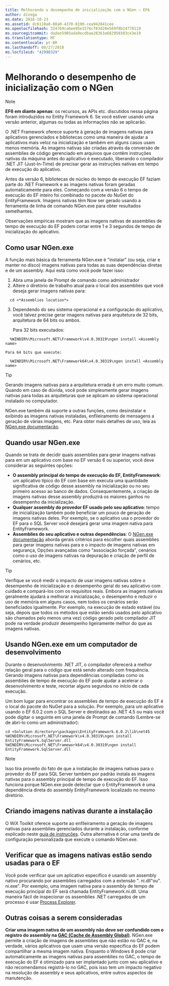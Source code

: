 ```yaml
---
title: Melhorando o desempenho de inicialização com o NGen – EF6
author: divega
ms.date: 2016-10-23
ms.assetid: dc6110a0-80a0-4370-8190-cea942841cee
ms.openlocfilehash: 324769ca6ee95e1576cf03d20e569f8b24778119
ms.sourcegitcommit: dadee5905ada9ecdbae28363a682950383ce3e10
ms.translationtype: MT
ms.contentlocale: pt-BR
ms.lasthandoff: 08/27/2018
ms.locfileid: "42998329"
---
```

# <a name="improving-startup-performance-with-ngen"></a>Melhorando o desempenho de inicialização com o NGen
> [!NOTE]
> **EF6 em diante apenas**: os recursos, as APIs etc. discutidos nessa página foram introduzidos no Entity Framework 6. Se você estiver usando uma versão anterior, algumas ou todas as informações não se aplicarão.  

O .NET Framework oferece suporte à geração de imagens nativas para aplicativos gerenciados e bibliotecas como uma maneira de ajudar a aplicativos mais veloz na inicialização e também em alguns casos usam menos memória. As imagens nativas são criadas através da conversão de assemblies de código gerenciado em arquivos que contêm instruções nativas da máquina antes do aplicativo é executado, liberando o compilador .NET JIT (Just-In-Time) de precisar gerar as instruções nativas em tempo de execução do aplicativo.  

Antes da versão 6, bibliotecas de núcleo do tempo de execução EF faziam parte do .NET Framework e as imagens nativas foram geradas automaticamente para eles. Começando com a versão 6 o tempo de execução do EF inteiro foi combinado no pacote do NuGet do EntityFramework. Imagens nativas têm Now ser gerado usando a ferramenta de linha de comando NGen.exe para obter resultados semelhantes.  

Observações empíricas mostram que as imagens nativas de assemblies de tempo de execução do EF podem cortar entre 1 e 3 segundos de tempo de inicialização do aplicativo.  

## <a name="how-to-use-ngenexe"></a>Como usar NGen.exe  

A função mais básica da ferramenta NGen.exe é "instalar" (ou seja, criar e manter no disco) imagens nativas para todas as suas dependências diretas e de um assembly. Aqui está como você pode fazer isso:  

1. Abra uma janela de Prompt de comando como administrador  
2. Altere o diretório de trabalho atual para o local dos assemblies que você deseja gerar imagens nativas para:  

  ``` console
    cd <*Assemblies location*>  
  ```
3. Dependendo do seu sistema operacional e a configuração do aplicativo, você talvez precise gerar imagens nativas para arquitetura de 32 bits, arquitetura de 64 bits ou ambos.  

    Para 32 bits executados:  
  ``` console
    %WINDIR%\Microsoft.NET\Framework\v4.0.30319\ngen install <Assembly name>  
  ```
    Para 64 bits que execute:
  ``` console
    %WINDIR%\Microsoft.NET\Framework64\v4.0.30319\ngen install <Assembly name>  
  ```

> [!TIP]
> Gerando imagens nativas para a arquitetura errada é um erro muito comum. Quando em caso de dúvida, você pode simplesmente gerar imagens nativas para todas as arquiteturas que se aplicam ao sistema operacional instalado no computador.  

NGen.exe também dá suporte a outras funções, como desinstalar e exibindo as imagens nativas instaladas, enfileiramento de mensagens a geração de várias imagens, etc. Para obter mais detalhes de uso, leia as [NGen.exe documentação](https://msdn.microsoft.com/library/6t9t5wcf.aspx).  

## <a name="when-to-use-ngenexe"></a>Quando usar NGen.exe  

Quando se trata de decidir quais assemblies para gerar imagens nativas para em um aplicativo com base no EF versão 6 ou superior, você deve considerar as seguintes opções:  

- **O assembly principal do tempo de execução do EF, EntityFramework**: um aplicativo típico do EF com base em executa uma quantidade significativa de código desse assembly na inicialização ou no seu primeiro acesso ao banco de dados. Consequentemente, a criação de imagens nativas desse assembly produzirá os maiores ganhos no desempenho da inicialização.  
- **Qualquer assembly do provedor EF usado pelo seu aplicativo**: tempo de inicialização também pode beneficiar um pouco de geração de imagens nativas deles. Por exemplo, se o aplicativo usa o provedor do EF para o SQL Server você desejará gerar uma imagem nativa para EntityFramework.  
- **Assemblies do seu aplicativo e outras dependências**: O [NGen.exe documentação](https://msdn.microsoft.com/library/6t9t5wcf.aspx) aborda gerais critérios para escolher quais assemblies para gerar imagens nativas para e o impacto de imagens nativas em segurança, Opções avançadas como "associação forçada", cenários como o uso de imagens nativas na depuração e criação de perfil de cenários, etc.  

> [!TIP]
> Verifique se você medir o impacto de usar imagens nativas sobre o desempenho de inicialização e o desempenho geral do seu aplicativo com cuidado e compará-los com os requisitos reais. Embora as imagens nativas geralmente ajudará a melhorar a inicialização, o desempenho e reduzir o uso de memória em alguns casos, nem todos os cenários serão beneficiados igualmente. Por exemplo, na execução de estado estável (ou seja, depois que todos os métodos que estão sendo usados pelo aplicativo são chamados pelo menos uma vez) código gerado pelo compilador JIT pode na verdade produzir desempenho ligeiramente melhor do que as imagens nativas.  

## <a name="using-ngenexe-in-a-development-machine"></a>Usando NGen.exe em um computador de desenvolvimento  

Durante o desenvolvimento .NET JIT, o compilador oferecerá a melhor relação geral para o código que está sendo alterado com frequência. Gerando imagens nativas para dependências compiladas como os assemblies de tempo de execução do EF pode ajudar a acelerar o desenvolvimento e teste, recortar alguns segundos no início de cada execução.  

Um bom lugar para encontrar os assemblies de tempo de execução do EF é o local do pacote do NuGet para a solução. Por exemplo, para um aplicativo usando o EF 6.0.2 com o SQL Server e destinados ao .NET 4.5 ou mais você pode digitar o seguinte em uma janela de Prompt de comando (Lembre-se de abri-lo como um administrador):  

``` console
cd <Solution directory>\packages\EntityFramework.6.0.2\lib\net45
%WINDIR%\Microsoft.NET\Framework\v4.0.30319\ngen install EntityFramework.SqlServer.dll
%WINDIR%\Microsoft.NET\Framework64\v4.0.30319\ngen install EntityFramework.SqlServer.dll
```  

> [!NOTE]
> Isso tira proveito do fato de que a instalação de imagens nativas para o provedor do EF para SQL Server também por padrão instala as imagens nativas para o assembly principal de tempo de execução do EF. Isso funciona porque NGen.exe pode detectar que o EntityFramework é uma dependência direta do assembly EntityFramework localizado no mesmo diretório.  

## <a name="creating-native-images-during-setup"></a>Criando imagens nativas durante a instalação  

O WiX Toolkit oferece suporte ao enfileiramento a geração de imagens nativas para assemblies gerenciados durante a instalação, conforme explicado neste [guia de instruções](http://wixtoolset.org/documentation/manual/v3/howtos/files_and_registry/ngen_managed_assemblies.html). Outra alternativa é criar uma tarefa de configuração personalizada que execute o comando NGen.exe.  

## <a name="verifying-that-native-images-are-being-used-for-ef"></a>Verificar que as imagens nativas estão sendo usadas para o EF  

Você pode verificar que um aplicativo específico é usando um assembly nativo procurando por assemblies carregados com a extensão ". ni.dll"ou". ni.exe". Por exemplo, uma imagem nativa para o assembly de tempo de execução principal do EF será chamada EntityFramework.ni.dll. Uma maneira fácil de inspecionar os assemblies .NET carregados de um processo é usar [Process Explorer](https://technet.microsoft.com/sysinternals/bb896653).  

## <a name="other-things-to-be-aware-of"></a>Outras coisas a serem consideradas  

**Criar uma imagem nativa de um assembly não deve ser confundido com o registro do assembly na [GAC (Cache de Assembly Global)](https://msdn.microsoft.com/library/yf1d93sz.aspx)**. NGen.exe permite a criação de imagens de assemblies que não estão no GAC e, na verdade, vários aplicativos que usam uma versão específica do EF podem compartilhar a mesma imagem nativa. Enquanto o Windows 8 pode criar automaticamente as imagens nativas para assemblies no GAC, o tempo de execução do EF é otimizado para ser implantado junto com seu aplicativo e não recomendamos registrá-lo no GAC, pois isso tem um impacto negativo na resolução de assembly e seus aplicativos, entre outros aspectos de manutenção.  

